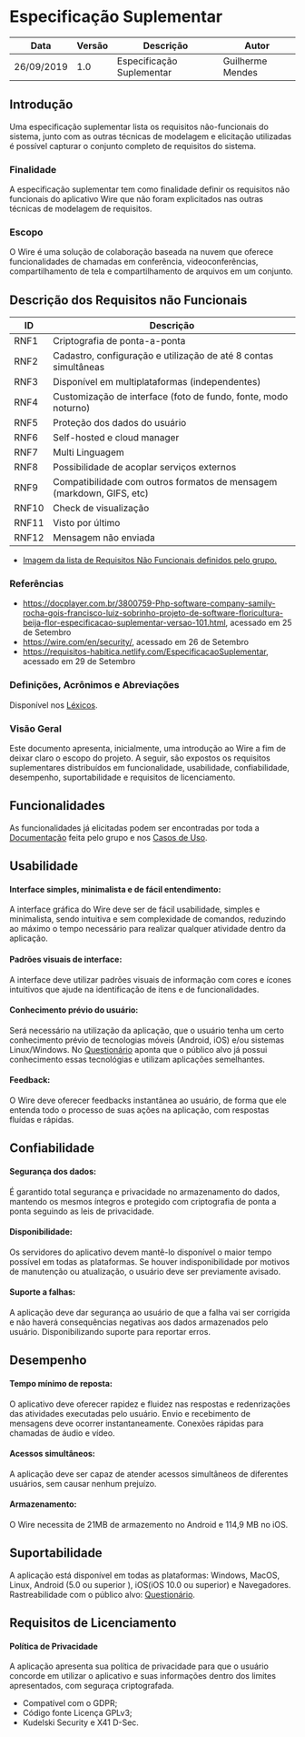 # Especificação Suplementar

| Data | Versão | Descrição | Autor |
| --- | --- | --- | --- |
| 26/09/2019 | 1.0 | Especificação Suplementar | Guilherme Mendes |

## Introdução
Uma especificação suplementar lista os requisitos não-funcionais do sistema, junto com as outras técnicas de modelagem e elicitação utilizadas é possível capturar o conjunto completo de requisitos do sistema.
### Finalidade
A especificação suplementar tem como finalidade definir os requisitos não funcionais do aplicativo Wire que não foram explicitados nas outras técnicas de modelagem de requisitos.
### Escopo
O Wire é uma solução de colaboração baseada na nuvem que oferece funcionalidades de chamadas em conferência, videoconferências, compartilhamento de tela e compartilhamento de arquivos em um conjunto.

## Descrição dos Requisitos não Funcionais
| ID | Descrição |
| --- | --- |
| RNF1 | Criptografia de ponta-a-ponta |
| RNF2 | Cadastro, configuração e utilização de até 8 contas simultâneas |
| RNF3 | Disponível em multiplataformas (independentes) |
| RNF4 | Customização de interface (foto de fundo, fonte, modo noturno) | 
| RNF5 | Proteção dos dados do usuário |
| RNF6 | Self-hosted e cloud manager |
| RNF7 | Multi Linguagem |
| RNF8 | Possibilidade de acoplar serviços externos |
| RNF9 | Compatibilidade com outros formatos de mensagem (markdown, GIFS, etc) |
| RNF10 | Check de visualização |
| RNF11 | Visto por último |
| RNF12 | Mensagem não enviada |

* [Imagem da lista de Requisitos Não Funcionais definidos pelo grupo.](https://user-images.githubusercontent.com/37874689/65926027-90df5d80-e3c9-11e9-8fdd-5339b99ecaf3.png)

### Referências
* https://docplayer.com.br/3800759-Php-software-company-samily-rocha-gois-francisco-luiz-sobrinho-projeto-de-software-floricultura-beija-flor-especificacao-suplementar-versao-101.html, acessado em 25 de Setembro
* https://wire.com/en/security/, acessado em 26 de Setembro
* https://requisitos-habitica.netlify.com/EspecificacaoSuplementar, acessado em 29 de Setembro

### Definições, Acrônimos e Abreviações
Disponível nos [Léxicos](/docs/modeling/lexicons).

### Visão Geral
Este documento apresenta, inicialmente, uma introdução ao Wire a fim de deixar claro o escopo do projeto. A seguir, são expostos os requisitos suplementares distribuídos em funcionalidade, usabilidade, confiabilidade, desempenho, suportabilidade e requisitos de licenciamento.

## Funcionalidades
As funcionalidades já elicitadas podem ser encontradas por toda a [Documentação](/docs/elicitation/elicitation) feita pelo grupo e nos [Casos de Uso](/docs/modeling/user_cases).

## Usabilidade
#### **Interface simples, minimalista e de fácil entendimento:**

A interface gráfica do Wire deve ser de fácil usabilidade, simples e minimalista, sendo intuitiva e sem complexidade de comandos, reduzindo ao máximo o tempo necessário para realizar qualquer atividade dentro da aplicação.

#### **Padrões visuais de interface:**
A interface deve utilizar padrões visuais de informação com cores e ícones intuitivos que ajude na identificação de itens e de funcionalidades.

#### **Conhecimento prévio do usuário:**
Será necessário na utilização da aplicação, que o usuário tenha um certo conhecimento prévio de tecnologias móveis (Android, iOS) e/ou sistemas Linux/Windows. No [Questionário](/docs/elicitation/forms) aponta que o público alvo já possui conhecimento essas tecnológias e utilizam aplicações semelhantes.

#### **Feedback:**
O Wire deve oferecer feedbacks instantânea ao usuário, de forma que ele entenda todo o processo de suas ações na aplicação, com respostas fluídas e rápidas.

## Confiabilidade
#### **Segurança dos dados:**
É garantido total segurança e privacidade no armazenamento do dados, mantendo os mesmos íntegros e protegido com criptografia de ponta a ponta seguindo as leis de privacidade.

#### **Disponibilidade:**
Os servidores do aplicativo devem mantê-lo disponível o maior tempo possível em todas as plataformas. Se houver indisponibilidade por motivos de manutenção ou atualização, o usuário deve ser previamente avisado.

#### **Suporte a falhas:**
A aplicação deve dar segurança ao usuário de que a falha vai ser corrigida e não haverá consequências negativas aos dados armazenados pelo usuário. Disponibilizando suporte para reportar erros.

## Desempenho

#### **Tempo mínimo de reposta:**
O aplicativo deve oferecer rapidez e fluidez nas respostas e redenrizações das atividades executadas pelo usuário. Envio e recebimento de mensagens deve ocorrer instantaneamente.
Conexões rápidas para chamadas de áudio e vídeo.

#### **Acessos simultâneos:**
A aplicação deve ser capaz de atender acessos simultâneos de diferentes usuários, sem causar nenhum prejuízo.

#### **Armazenamento:**
O Wire necessita de 21MB de armazemento no Android e 114,9 MB no iOS.


## Suportabilidade
A aplicação está disponível em todas as plataformas: Windows, MacOS, Linux, Android (5.0 ou superior
), iOS(iOS 10.0 ou superior) e Navegadores. 
Rastreabilidade com o público alvo: [Questionário](/docs/elicitation/forms?id=questão-11).

## Requisitos de Licenciamento
#### **Política de Privacidade**
A aplicação apresenta sua política de privacidade para que o usuário concorde em utilizar o aplicativo e suas informações dentro dos limites apresentados, com seguraça criptografada.
* Compatível com o GDPR;
* Código fonte Licença GPLv3;
* Kudelski Security e X41 D-Sec.


<!DOCTYPE html>
<html>
<head>
<style src='docs/docs/assets/css/table.css'>
table {
  width: 100%;
}
</style>
<link rel="stylesheet" href="docs/assets/css/table.css">
</head>
</html> 